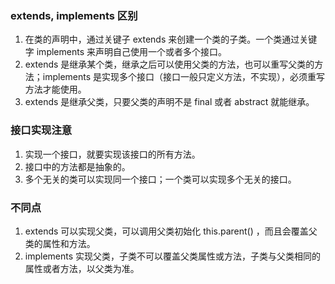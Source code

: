 ### extends, implements 区别

1. 在类的声明中，通过关键子 extends 来创建一个类的子类。一个类通过关键字 implements 来声明自己使用一个或者多个接口。
2. extends 是继承某个类，继承之后可以使用父类的方法，也可以重写父类的方法；implements 是实现多个接口（接口一般只定义方法，不实现），必须重写方法才能使用。
3. extends 是继承父类，只要父类的声明不是 final 或者 abstract 就能继承。

### 接口实现注意

1. 实现一个接口，就要实现该接口的所有方法。
2. 接口中的方法都是抽象的。
3. 多个无关的类可以实现同一个接口；一个类可以实现多个无关的接口。

### 不同点

1. extends 可以实现父类，可以调用父类初始化 this.parent() ，而且会覆盖父类的属性和方法。
2. implements 实现父类，子类不可以覆盖父类属性或方法，子类与父类相同的属性或者方法，以父类为准。
